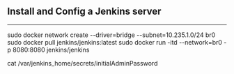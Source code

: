 ## Install and Config a Jenkins server 
___


sudo docker network create --driver=bridge --subnet=10.235.1.0/24 br0
sudo docker pull jenkins/jenkins:latest
sudo docker run -itd --network=br0 -p 8080:8080 jenkins/jenkins

cat /var/jenkins_home/secrets/initialAdminPassword
